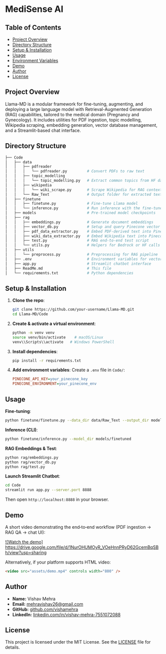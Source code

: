 # MediSense AI

## Table of Contents
- [Project Overview](#project-overview)
- [Directory Structure](#directory-structure)
- [Setup & Installation](#setup--installation)
- [Usage](#usage)
- [Environment Variables](#environment-variables)
- [Demo](#demo)
- [Author](#author)
- [License](#license)

## Project Overview
Llama-MD is a modular framework for fine-tuning, augmenting, and deploying a large language model with Retrieval-Augmented Generation (RAG) capabilities, tailored to the medical domain (Pregnancy and Gynecology). It includes utilities for PDF ingestion, topic modelling, Wikipedia scraping, embedding generation, vector database management, and a Streamlit-based chat interface.

## Directory Structure
```bash
├── Code
│   ├── data
│   │   ├── pdfreader
│   │   │   └── pdfreader.py         # Convert PDFs to raw text
│   │   ├── topic_modelling
│   │   │   └── topic_modelling.py   # Extract common topics from HF datasets
│   │   ├── wikipedia
│   │   │   └── wiki_scrape.py       # Scrape Wikipedia for RAG context
│   │   └── Raw_Text                 # Output folder for extracted text
│   ├── finetune
│   │   ├── finetune.py              # Fine-tune Llama model
│   │   └── inference.py             # Run inference with the fine-tuned model
│   ├── models                       # Pre-trained model checkpoints
│   ├── rag
│   │   ├── embeddings.py            # Generate document embeddings
│   │   ├── vector_db.py             # Setup and query Pinecone vector DB
│   │   ├── pdf_data_extractor.py    # Embed PDF-derived text into Pinecone
│   │   ├── wiki_data_extractor.py   # Embed Wikipedia text into Pinecone
│   │   ├── test.py                  # RAG end‑to‑end test script
│   │   └── utils.py                 # Helpers for Bedrock or HF calls
│   ├── utils
│   │   └── preprocess.py            # Preprocessing for RAG pipeline
│   ├── .env                         # Environment variables for vector DB, API keys
│   ├── app.py                       # Streamlit chatbot interface
│   ├── ReadMe.md                    # This file
│   └── requirements.txt             # Python dependencies
```

## Setup & Installation
1. **Clone the repo**:
   ```bash
   git clone https://github.com/your-username/Llama-MD.git
   cd Llama-MD/Code
   ```
2. **Create & activate a virtual environment**:
   ```bash
   python -m venv venv
   source venv/bin/activate    # macOS/Linux
   venv\\Scripts\\activate   # Windows PowerShell
   ```
3. **Install dependencies**:
   ```bash
   pip install -r requirements.txt
   ```
4. **Add environment variables**:
   Create a `.env` file in `Code/`:
   ```ini
   PINECONE_API_KEY=your_pinecone_key
   PINECONE_ENVIRONMENT=your_pinecone_env
   ```

## Usage
**Fine-tuning**:
```bash
python finetune/finetune.py --data_dir data/Raw_Text --output_dir models/finetuned
```

**Inference (CLI)**:
```bash
python finetune/inference.py --model_dir models/finetuned
```

**RAG Embeddings & Test**:
```bash
python rag/embeddings.py
python rag/vector_db.py
python rag/test.py
```

**Launch Streamlit Chatbot**:
```bash
cd Code
streamlit run app.py --server.port 8888
```  
Then open `http://localhost:8888` in your browser.

## Demo
A short video demonstrating the end‑to‑end workflow (PDF ingestion → RAG QA → chat UI):

[![Watch the demo]](demo.mp4)
https://drive.google.com/file/d/1NurOHUMOyR_VOeHnnPRyD62GcemBqSBh/view?usp=sharing

Alternatively, if your platform supports HTML video:
```html
<video src="assets/demo.mp4" controls width="800" />
```

## Author
- **Name:** Vishav Mehra
- **Email:** mehravishav26@gmail.com
- **GitHub:** [github.com/vishamehra](https://github.com/mehra)
- **LinkedIn:** [linkedin.com/in/vishav-mehra-7551072088](www.linkedin.com/in/vishav-mehra-755107208)

## License
This project is licensed under the MIT License. See the [LICENSE](LICENSE) file for details.

